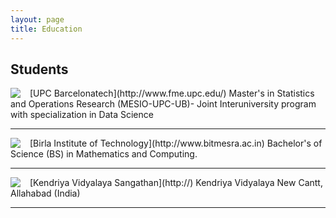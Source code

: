 ```yaml
---
layout: page
title: Education
---
```


## Students


<div style="float: left; margin-right:15px">
    <img src="../images/leo.png"/>
</div>
[UPC Barcelonatech](http://www.fme.upc.edu/) Master's in Statistics and Operations Research (MESIO-UPC-UB)- Joint Interuniversity program with specialization in Data Science

</br>

---


<div style="float: left; margin-right:15px">
    <img src="../images/prasad.jpg"/>
</div>
[Birla Institute of Technology](http://www.bitmesra.ac.in) Bachelor's of Science (BS) in Mathematics and Computing. 

</br> 


---


<div style="float: left; margin-right:15px">
    <img src="../images/claire.jpg"/>
</div>
[Kendriya Vidyalaya Sangathan](http://) Kendriya Vidyalaya New Cantt, Allahabad (India)

</br> 


---
